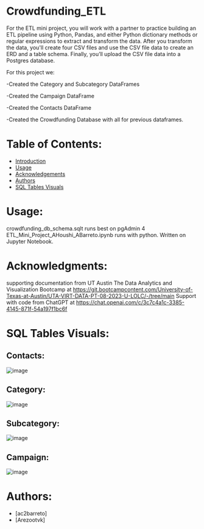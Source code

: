 # Crowdfunding_ETL
For the ETL mini project, you will work with a partner to practice building an ETL pipeline using Python, Pandas, and either Python dictionary methods or regular expressions to extract and transform the data. After you transform the data, you'll create four CSV files and use the CSV file data to create an ERD and a table schema. Finally, you’ll upload the CSV file data into a Postgres database.

For this project we:

-Created the Category and Subcategory DataFrames

-Created the Campaign DataFrame

-Created the Contacts DataFrame

-Created the Crowdfunding Database with all for previous dataframes.

# Table of Contents:
- [Introduction](#introduction)
- [Usage](#usage)
- [Acknowledgements](#acknowledgemnets)
- [Authors](#authors)
- [SQL Tables Visuals](#SQLTablesVisuals)
  
# Usage:<a name="usage"></a>
crowdfunding_db_schema.sqlt runs best on pgAdmin 4
ETL_Mini_Project_AHoushi_ABarreto.ipynb runs with python. Written on Jupyter Notebook. 

# Acknowledgments:<a name="acknowledgemnets"></a>
supporting documentation from UT Austin The Data Analytics and Visualization Bootcamp at https://git.bootcampcontent.com/University-of-Texas-at-Austin/UTA-VIRT-DATA-PT-08-2023-U-LOLC/-/tree/main
Support with code from ChatGPT at https://chat.openai.com/c/3c7c4a1c-3385-4145-871f-54a197f1bc6f

# SQL Tables Visuals:<a name="SQLTablesVisuals"></a>
  ## Contacts:
  ![image](https://github.com/ac2barreto/Crowdfunding_ETL/assets/138399086/f49ba46b-4b42-4895-93fa-1bb1a2749205)

  ## Category:
  ![image](https://github.com/ac2barreto/Crowdfunding_ETL/assets/138399086/73f672cd-523b-435b-acf6-8515246590a6)

  ## Subcategory:
  ![image](https://github.com/ac2barreto/Crowdfunding_ETL/assets/138399086/129e2c91-5d6b-455b-9a6d-58cc7d57d5f6)

  ## Campaign:
  ![image](https://github.com/ac2barreto/Crowdfunding_ETL/assets/138399086/35d9c63f-c207-47de-9504-b650645f616b)

# Authors:<a name="authors"></a>
- [ac2barreto]
- [Arezootvk]
